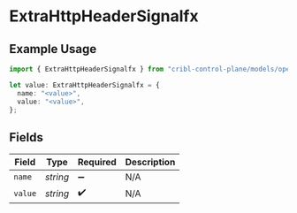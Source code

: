 # ExtraHttpHeaderSignalfx

## Example Usage

```typescript
import { ExtraHttpHeaderSignalfx } from "cribl-control-plane/models/operations";

let value: ExtraHttpHeaderSignalfx = {
  name: "<value>",
  value: "<value>",
};
```

## Fields

| Field              | Type               | Required           | Description        |
| ------------------ | ------------------ | ------------------ | ------------------ |
| `name`             | *string*           | :heavy_minus_sign: | N/A                |
| `value`            | *string*           | :heavy_check_mark: | N/A                |